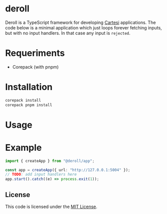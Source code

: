 # deroll

Deroll is a TypeScript framework for developing [Cartesi](https://cartesi.io) applications.
The code below is a minimal application which just loops forever fetching inputs, but with no input handlers. In that case any input is `rejected`.


# Requeriments
- Corepack (with pnpm)


# Installation
```sh
corepack install
corepack pnpm install
```

# Usage



# Example

```typescript
import { createApp } from "@deroll/app";

const app = createApp({ url: "http://127.0.0.1:5004" });
// TODO: add input handlers here
app.start().catch((e) => process.exit(1));
```

## License

This code is licensed under the [MIT License](./LICENSE).
